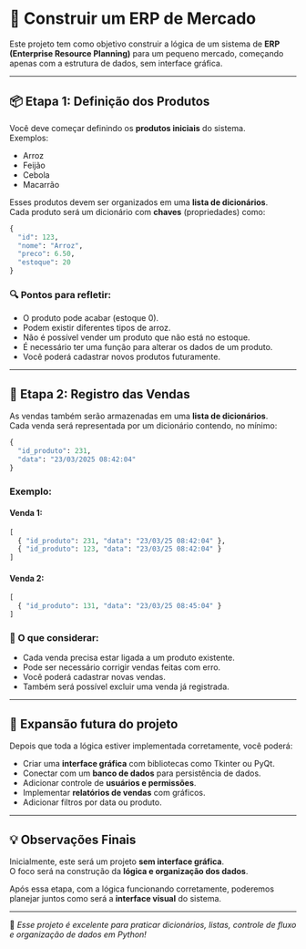 
# 🛒 Construir um ERP de Mercado

Este projeto tem como objetivo construir a lógica de um sistema de **ERP (Enterprise Resource Planning)** para um pequeno mercado, começando apenas com a estrutura de dados, sem interface gráfica.

---

## 📦 Etapa 1: Definição dos Produtos

Você deve começar definindo os **produtos iniciais** do sistema.  
Exemplos:

- Arroz  
- Feijão  
- Cebola  
- Macarrão

Esses produtos devem ser organizados em uma **lista de dicionários**.  
Cada produto será um dicionário com **chaves** (propriedades) como:

```python
{
  "id": 123,
  "nome": "Arroz",
  "preco": 6.50,
  "estoque": 20
}
```

### 🔍 Pontos para refletir:

- O produto pode acabar (estoque 0).
- Podem existir diferentes tipos de arroz.
- Não é possível vender um produto que não está no estoque.
- É necessário ter uma função para alterar os dados de um produto.
- Você poderá cadastrar novos produtos futuramente.

---

## 🧾 Etapa 2: Registro das Vendas

As vendas também serão armazenadas em uma **lista de dicionários**.  
Cada venda será representada por um dicionário contendo, no mínimo:

```python
{
  "id_produto": 231,
  "data": "23/03/2025 08:42:04"
}
```

### Exemplo:

#### Venda 1:
```python
[
  { "id_produto": 231, "data": "23/03/25 08:42:04" },
  { "id_produto": 123, "data": "23/03/25 08:42:04" }
]
```

#### Venda 2:
```python
[
  { "id_produto": 131, "data": "23/03/25 08:45:04" }
]
```

### 🤔 O que considerar:

- Cada venda precisa estar ligada a um produto existente.
- Pode ser necessário corrigir vendas feitas com erro.
- Você poderá cadastrar novas vendas.
- Também será possível excluir uma venda já registrada.

---

## 🚀 Expansão futura do projeto

Depois que toda a lógica estiver implementada corretamente, você poderá:

- Criar uma **interface gráfica** com bibliotecas como Tkinter ou PyQt.
- Conectar com um **banco de dados** para persistência de dados.
- Adicionar controle de **usuários e permissões**.
- Implementar **relatórios de vendas** com gráficos.
- Adicionar filtros por data ou produto.

---

## 💡 Observações Finais

Inicialmente, este será um projeto **sem interface gráfica**.  
O foco será na construção da **lógica e organização dos dados**.

Após essa etapa, com a lógica funcionando corretamente, poderemos planejar juntos como será a **interface visual** do sistema.

---

📌 *Esse projeto é excelente para praticar dicionários, listas, controle de fluxo e organização de dados em Python!*

